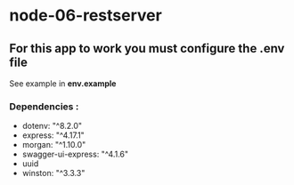 # node-06-restserver
## For this app to work you must configure the .env file

See example in **env.example** 
### Dependencies :

- dotenv: "^8.2.0"
- express: "^4.17.1"
- morgan: "^1.10.0"
- swagger-ui-express: "^4.1.6"
- uuid
- winston: "^3.3.3"

